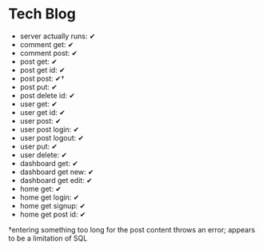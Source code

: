 # Tech Blog
* server actually runs: ✔
* comment get: ✔
* comment post: ✔
* post get: ✔
* post get id: ✔
* post post: ✔†
* post put: ✔
* post delete id: ✔
* user get: ✔
* user get id: ✔
* user post: ✔
* user post login: ✔
* user post logout: ✔
* user put: ✔
* user delete: ✔
* dashboard get: ✔
* dashboard get new: ✔
* dashboard get edit: ✔
* home get: ✔
* home get login: ✔
* home get signup: ✔
* home get post id: ✔

†entering something too long for the post content throws an error; appears to be a limitation of SQL